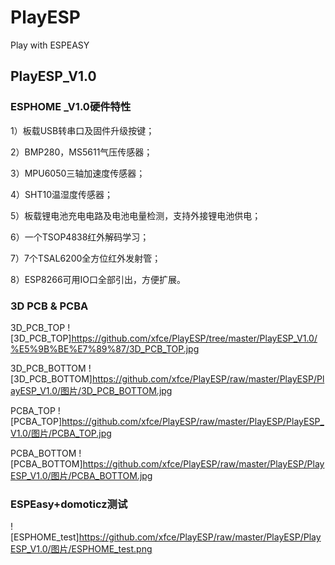 # PlayESP
Play with ESPEASY

## PlayESP_V1.0
### ESPHOME _V1.0硬件特性

1）板载USB转串口及固件升级按键；

2）BMP280，MS5611气压传感器；

3）MPU6050三轴加速度传感器；

4）SHT10温湿度传感器；

5）板载锂电池充电电路及电池电量检测，支持外接锂电池供电；

6）一个TSOP4838红外解码学习；

7）7个TSAL6200全方位红外发射管；

8）ESP8266可用IO口全部引出，方便扩展。

### 3D PCB & PCBA
3D_PCB_TOP
![3D_PCB_TOP]https://github.com/xfce/PlayESP/tree/master/PlayESP_V1.0/%E5%9B%BE%E7%89%87/3D_PCB_TOP.jpg

3D_PCB_BOTTOM
![3D_PCB_BOTTOM]https://github.com/xfce/PlayESP/raw/master/PlayESP/PlayESP_V1.0/图片/3D_PCB_BOTTOM.jpg 

PCBA_TOP
![PCBA_TOP]https://github.com/xfce/PlayESP/raw/master/PlayESP/PlayESP_V1.0/图片/PCBA_TOP.jpg

PCBA_BOTTOM
![PCBA_BOTTOM]https://github.com/xfce/PlayESP/raw/master/PlayESP/PlayESP_V1.0/图片/PCBA_BOTTOM.jpg

### ESPEasy+domoticz测试

![ESPHOME_test]https://github.com/xfce/PlayESP/raw/master/PlayESP/PlayESP_V1.0/图片/ESPHOME_test.png



